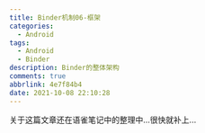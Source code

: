 ```yaml
---
title: Binder机制06-框架
categories:
  - Android
tags:
  - Android
  - Binder
description: Binder的整体架构
comments: true
abbrlink: 4e7f84b4
date: 2021-10-08 22:10:28
---
```

<!--more-->
<meta name="referrer" content="no-referrer"/>

关于这篇文章还在语雀笔记中的整理中...很快就补上...